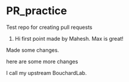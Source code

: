 # PR_practice
Test repo for creating pull requests

1. Hi first point made by Mahesh.
Max is great!


Made some changes.


here are some more changes



I call my upstream BouchardLab. 
